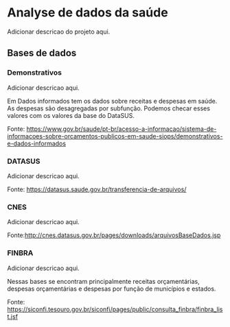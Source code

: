 # Analyse de dados da saúde
Adicionar descricao do projeto aqui.


## Bases de dados
### Demonstrativos

Adicionar descricao aqui.

Em Dados informados tem os dados sobre receitas e despesas em saúde. As despesas são desagregadas por subfunção.
Podemos checar esses valores com os valores da base do DataSUS.

Fonte: https://www.gov.br/saude/pt-br/acesso-a-informacao/sistema-de-informacoes-sobre-orcamentos-publicos-em-saude-siops/demonstrativos-e-dados-informados

### DATASUS

Adicionar descricao aqui.

Fonte: https://datasus.saude.gov.br/transferencia-de-arquivos/

### CNES

Adicionar descricao aqui.

Fonte:http://cnes.datasus.gov.br/pages/downloads/arquivosBaseDados.jsp

### FINBRA

Adicionar descricao aqui.

Nessas bases se encontram principalmente receitas orçamentárias, despesas orçamentárias e despesas por função de municípios e estados.

Fonte: https://siconfi.tesouro.gov.br/siconfi/pages/public/consulta_finbra/finbra_list.jsf
